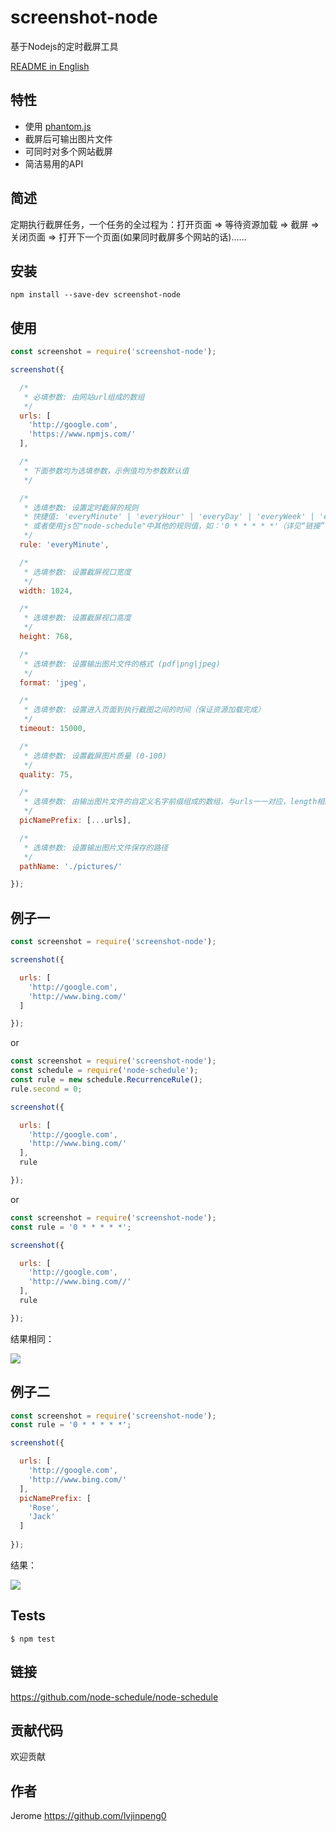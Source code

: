 # screenshot-node

基于Nodejs的定时截屏工具

[README in English](https://github.com/lvjinpeng0/screenshot-node/blob/master/README.md)

## 特性

 - 使用 [phantom.js](http://phantomjs.org/)
 - 截屏后可输出图片文件
 - 可同时对多个网站截屏
 - 简洁易用的API

## 简述

定期执行截屏任务，一个任务的全过程为：打开页面 => 等待资源加载 => 截屏 => 关闭页面 => 打开下一个页面(如果同时截屏多个网站的话)……

## 安装

`npm install --save-dev screenshot-node`

## 使用

```javascript
const screenshot = require('screenshot-node');

screenshot({

  /*
   * 必填参数: 由网站url组成的数组
   */
  urls: [
    'http://google.com',
    'https://www.npmjs.com/'
  ],

  /*
   * 下面参数均为选填参数，示例值均为参数默认值
   */

  /*
   * 选填参数: 设置定时截屏的规则
   * 快捷值: 'everyMinute' | 'everyHour' | 'everyDay' | 'everyWeek' | 'everyMonth'
   * 或者使用js包"node-schedule"中其他的规则值，如：'0 * * * * *'（详见“链接”中地址）
   */
  rule: 'everyMinute',

  /*
   * 选填参数: 设置截屏视口宽度
   */
  width: 1024,

  /*
   * 选填参数: 设置截屏视口高度
   */
  height: 768,

  /*
   * 选填参数: 设置输出图片文件的格式 (pdf|png|jpeg)
   */
  format: 'jpeg',

  /*
   * 选填参数: 设置进入页面到执行截图之间的时间（保证资源加载完成）
   */
  timeout: 15000,

  /*
   * 选填参数: 设置截屏图片质量 (0-100)
   */
  quality: 75,

  /*
   * 选填参数: 由输出图片文件的自定义名字前缀组成的数组，与urls一一对应，length相同
   */
  picNamePrefix: [...urls],

  /*
   * 选填参数: 设置输出图片文件保存的路径
   */
  pathName: './pictures/'

});
```

## 例子一

```javascript
const screenshot = require('screenshot-node');

screenshot({

  urls: [
    'http://google.com',
    'http://www.bing.com/'
  ]

});
```

or

```javascript
const screenshot = require('screenshot-node');
const schedule = require('node-schedule');
const rule = new schedule.RecurrenceRule();
rule.second = 0;

screenshot({

  urls: [
    'http://google.com',
    'http://www.bing.com/'
  ],
  rule

});
```

or

```javascript
const screenshot = require('screenshot-node');
const rule = '0 * * * * *';

screenshot({

  urls: [
    'http://google.com',
    'http://www.bing.com//'
  ],
  rule

});
```

结果相同：

![](https://ws1.sinaimg.cn/large/006tKfTcgy1filmhcfeonj30ij029dfv.jpg)

## 例子二

```javascript
const screenshot = require('screenshot-node');
const rule = '0 * * * * *';

screenshot({

  urls: [
    'http://google.com',
    'http://www.bing.com/'
  ],
  picNamePrefix: [
    'Rose',
    'Jack'
  ]
  
});
```

结果：

![](https://ws3.sinaimg.cn/large/006tKfTcgy1filmuj3oo2j30kl027glk.jpg)


## Tests

```
$ npm test
```

## 链接
https://github.com/node-schedule/node-schedule

## 贡献代码

欢迎贡献

## 作者

Jerome https://github.com/lvjinpeng0
